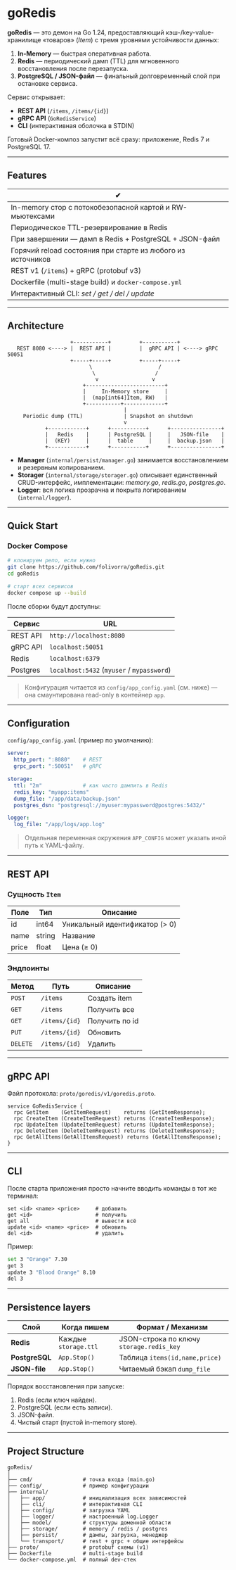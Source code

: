 # goRedis

**goRedis** — это демон на Go 1.24, предоставляющий кэш-/key-value-хранилище «товаров» (*Item*) с тремя уровнями устойчивости данных:

1. **In-Memory** — быстрая оперативная работа.
2. **Redis** — периодический дамп (TTL) для мгновенного восстановления после перезапуска.
3. **PostgreSQL / JSON-файл** — финальный долговременный слой при остановке сервиса.

Сервис открывает:

* **REST API** (`/items`, `/items/{id}`)
* **gRPC API** (`GoRedisService`)
* **CLI** (интерактивная оболочка в STDIN)

Готовый Docker-композ запустит всё сразу: приложение, Redis 7 и PostgreSQL 17.

---

## Features

| ✔︎                                                           |
|--------------------------------------------------------------|
| In-memory стор с потокобезопасной картой и RW-мьютексами     |
| Периодическое TTL-резервирование в Redis                     |
| При завершении — дамп в Redis + PostgreSQL + JSON-файл       |
| Горячий reload состояния при старте из любого из источников  |
| REST v1 (`/items`) + gRPC (protobuf v3)                      |
| Dockerfile (multi-stage build) и `docker-compose.yml`        |
| Интерактивный CLI: *set / get / del / update*                |

---

## Architecture

```text
                    +-----------+         +-----------+
   REST 8080 <----> |  REST API |         |  gRPC API | <----> gRPC 50051
                    +-----+-----+         +-----+-----+
                          \                     /
                           \                   /
                            v                 v
                        +-------------------------+
                        |     In-Memory store     |
                        |  (map[int64]Item, RW)   |
                        +-----------+-------------+
                                     |
     Periodic dump (TTL)             | Snapshot on shutdown
                                     v
            +------------+      +-----------+      +----------------+
            |   Redis    |      | PostgreSQL |     |   JSON-file    |
            |  (KEY)     |      |  table     |     |  backup.json   |
            +------------+      +-----------+      +----------------+
```

* **Manager** (`internal/persist/manager.go`) занимается восстановлением и резервным копированием.
* **Storager** (`internal/storage/storager.go`) описывает единственный CRUD-интерфейс, имплементации: *memory.go*, *redis.go*, *postgres.go*.
* **Logger**: вся логика прозрачна и покрыта логированием (`internal/logger`).

---

## Quick Start

### Docker Compose

```bash
# клонируем репо, если нужно
git clone https://github.com/folivorra/goRedis.git
cd goRedis

# старт всех сервисов
docker compose up --build
```

После сборки будут доступны:

| Сервис   | URL                                        |
| -------- | ------------------------------------------ |
| REST API | `http://localhost:8080`                    |
| gRPC API | `localhost:50051`                          |
| Redis    | `localhost:6379`                           |
| Postgres | `localhost:5432` (`myuser` / `mypassword`) |

> Конфигурация читается из `config/app_config.yaml` (см. ниже) — она смаунтирована read-only в контейнер `app`.

---

## Configuration

`config/app_config.yaml` (пример по умолчанию):

```yaml
server:
  http_port: ":8080"    # REST
  grpc_port: ":50051"   # gRPC

storage:
  ttl: "2m"             # как часто дампить в Redis
  redis_key: "myapp:items"
  dump_file: "/app/data/backup.json"
  postgres_dsn: "postgresql://myuser:mypassword@postgres:5432/"

logger:
  log_file: "/app/logs/app.log"
```

> Отдельная переменная окружения `APP_CONFIG` может указать иной путь к YAML-файлу.

---

## REST API

### Сущность `Item`

| Поле  | Тип    | Описание                       |
| ----- | ------ | ------------------------------ |
| id    | int64  | Уникальный идентификатор (> 0) |
| name  | string | Название                       |
| price | float  | Цена (≥ 0)                     |

### Эндпоинты

| Метод    | Путь          | Описание       |
| -------- | ------------- | -------------- |
| `POST`   | `/items`      | Создать item   |
| `GET`    | `/items`      | Получить все   |
| `GET`    | `/items/{id}` | Получить по id |
| `PUT`    | `/items/{id}` | Обновить       |
| `DELETE` | `/items/{id}` | Удалить        |

---

## gRPC API

Файл протокола: `proto/goredis/v1/goredis.proto`.

```
service GoRedisService {
  rpc GetItem    (GetItemRequest)    returns (GetItemResponse);
  rpc CreateItem (CreateItemRequest) returns (CreateItemResponse);
  rpc UpdateItem (UpdateItemRequest) returns (UpdateItemResponse);
  rpc DeleteItem (DeleteItemRequest) returns (DeleteItemResponse);
  rpc GetAllItems(GetAllItemsRequest) returns (GetAllItemsResponse);
}
```

---

## CLI

После старта приложения просто начните вводить команды в тот же терминал:

```text
set <id> <name> <price>     # добавить
get <id>                    # получить
get all                     # вывести всё
update <id> <name> <price>  # обновить
del <id>                    # удалить
```

Пример:

```bash
set 3 "Orange" 7.30
get 3
update 3 "Blood Orange" 8.10
del 3
```

---

## Persistence layers

| Слой           | Когда пишем          | Формат / Механизм                        |
| -------------- | -------------------- | ---------------------------------------- |
| **Redis**      | Каждые `storage.ttl` | JSON-строка по ключу `storage.redis_key` |
| **PostgreSQL** | `App.Stop()`         | Таблица `items(id,name,price)`           |
| **JSON-file**  | `App.Stop()`         | Читаемый бэкап `dump_file`               |

Порядок восстановления при запуске:

1. Redis (если ключ найден).
2. PostgreSQL (если есть записи).
3. JSON-файл.
4. Чистый старт (пустой in-memory store).

---

## Project Structure

```
goRedis/
│
├── cmd/                # точка входа (main.go)
├── config/             # пример конфигурации
├── internal/
│   ├── app/            # инициализация всех зависимостей
│   ├── cli/            # интерактивная CLI
│   ├── config/         # загрузка YAML
│   ├── logger/         # настроенный log.Logger
│   ├── model/          # структуры доменной области
│   ├── storage/        # memory / redis / postgres
│   ├── persist/        # дампы, загрузка, менеджер
│   └── transport/      # rest + grpc + общие интерфейсы
├── proto/              # protobuf схемы (v1)
├── Dockerfile          # multi-stage build
└── docker-compose.yml  # полный dev-стек
```